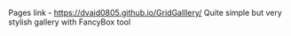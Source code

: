 Pages link - https://dvaid0805.github.io/GridGalllery/
Quite simple but very stylish gallery with FancyBox tool
